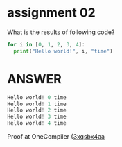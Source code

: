 # assignment 02
What is the results of following code?
```python
for i in [0, 1, 2, 3, 4]:
  print("Hello world!", i, "time")
```
# ANSWER
```python
Hello world! 0 time
Hello world! 1 time
Hello world! 2 time
Hello world! 3 time
Hello world! 4 time
```
Proof at OneCompiler ([3xqsbx4aa](https://onecompiler.com/python/3xqsbx4aa)
